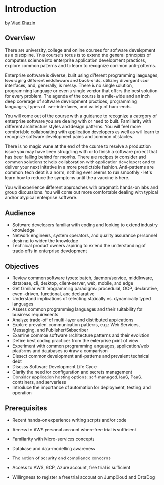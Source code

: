 # Introduction

 [by Vlad Khazin](https://www.linkedin.com/in/vkhazin)
 
## Overview

There are university, college and online courses for software development as a discipline.
This course's focus is to extend the general principles of computers science into enterprise application development practices, explore common patterns and to learn to recognize common anti-patterns.

Enterprise software is diverse, built using different programming languages, leveraging different middleware and back-ends, utilizing divergent user interfaces, and, generally, is messy.
There is no single solution, programming language or even a single vendor that offers the best solution for every problem.
The agenda of the course is a mile-wide and an inch deep coverage of software development practices, programming languages, types of user-interfaces, and variety of back-ends.

You will come out of the course with a guidance to recognize a category of enterprise software you are dealing with or need to built. Familiarity with different architecture styles and design patterns.
You will feel more comfortable collaborating with application developers as well as will learn to recognize software development pains and common obstacles.

There is no magic wane at the end of the course to resolve a production issue you may have been struggling with or to finish a software project that has been falling behind for months.
There are recipes to consider and common solutions to help collaboration with application developers and to deliver your next initiative in a more predictable fashion.
Anti-patterns are common, tech debt is a norm, nothing ever seems to run smoothly - let's learn how to reduce the symptoms until the a vaccine is here.

You will experience different approaches with pragmatic hands-on labs and group discussions.
You will come out more comfortable dealing with typical and/or atypical enterprise software.

## Audience

* Software developers familiar with coding and looking to extend industry knowledge 
* Network engineers, system operators, and quality assurance personnel desiring to widen the knowledge
* Technical product owners aspiring to extend the understanding of trade-offs in enterprise development

## Objectives

* Review common software types: batch, daemon/service, middleware, database, cli, desktop, client-server, web, mobile, and edge
* Get familiar with programming paradigms: procedural, OOP, declarative, event-driven, functional, and declarative
* Understand implications of selecting statically vs. dynamically typed languages
* Assess common programming languages and their suitability for business requirements
* Analyze trade-off of multi-layer and distributed applications
* Explore prevalent communication patterns, e.g.: Web Services, Messaging, and Publisher/Subscriber
* Examine common software architecture patterns and their evolution
* Define best coding practices from the enterprise point of view
* Experiment with common programming languages, application/web platforms and databases to draw a comparison
* Dissect common development anti-patterns and prevalent technical debt
* Discuss Software Development Life Cycle
* Clarify the need for configuration and secrets management
* Consider application hosting options: self-managed, IaaS, PaaS, containers, and serverless
* Introduce the importance of automation for deployment, testing, and operation

## Prerequisites

* Recent hands-on experience writing scripts and/or code
* Access to AWS personal account where free trial is sufficient

* Familiarity with Micro-services concepts
* Database and data-modelling awareness
* The notion of security and compliance concerns
* Access to AWS, GCP, Azure account, free trial is sufficient
* Willingness to register a free trial account on JumpCloud and DataDog


